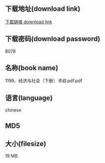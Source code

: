 ## 下载地址(download link)
[下载链接 download link](https://tutu365.netlify.app/?s=1199%E3%80%81%E7%BB%8F%E6%B5%8E%E4%B8%8E%E7%A4%BE%E4%BC%9A%EF%BC%88%E4%B8%8B%E5%86%8C%EF%BC%89_%E9%9F%A6%E4%BC%AF_.pdf)

## 下载密码(download password)
8078

## 名称(book name)
1199、经济与社会（下册）_韦伯_.pdf.pdf

## 语言(language)
chinese

## MD5


## 大小(filesize)
19 MB
